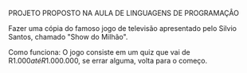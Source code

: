 PROJETO PROPOSTO NA AULA DE LINGUAGENS DE PROGRAMAÇÂO

Fazer uma cópia do famoso jogo de televisão apresentado pelo Silvio Santos, chamado "Show do Milhão". 

Como funciona: 
O jogo consiste em um quiz que vai de R$1.000 até R$1.000.000, se errar alguma, volta para o começo.
